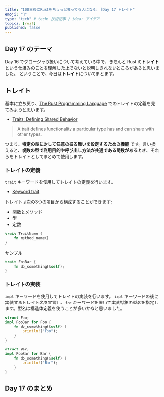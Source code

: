 ```yaml
---
title: "100日後にRustをちょっと知ってる人になる: [Day 17]トレイト"
emoji: "🦀"
type: "tech" # tech: 技術記事 / idea: アイデア
topics: [rust]
published: false
---
```

## Day 17 のテーマ

Day 16 でクロージャの扱いについて考えている中で、きちんと Rust の**トレイト**という仕組みのことを理解した上でないと説明しきれないところがあると思いました。
ということで、今日は**トレイト**についてまとます。

## トレイト

基本に立ち戻り、[The Rust Programming Language](https://doc.rust-lang.org/book/title-page.html) でのトレイトの定義を見てみようと思います。

- [Traits: Defining Shared Behavior](https://doc.rust-lang.org/book/ch10-02-traits.html)

> A trait defines functionality a particular type has and can share with other types.

つまり、**特定の型に対して任意の振る舞いを設定するための機能** です。言い換えると、**複数の型で利用目的や呼び出し方法が共通である関数があるとき**、それらをトレイトとしてまとめて使用します。

### トレイトの定義

`trait` キーワードを使用してトレイトの定義を行います。

- [Keyword trait](https://doc.rust-lang.org/std/keyword.trait.html)

トレイトは次の3つの項目から構成することができます:

- 関数とメソッド
- 型
- 定数

```rust
trait TraitName {
    fn method_name()
}
```

サンプル

```rust
trait FooBar {
    fn do_something(&self);
}
```

### トレイトの実装

`impl` キーワードを使用してトレイトの実装を行います。
`impl` キーワードの後に実装するトレイト名を宣言し、`for` キーワードを置いて実装対象の型名を指定します。型名は構造体定義を使うことが多いかなと思いました。

```rust
struct Foo;
impl FooBar for Foo {
    fn do_something(&self) {
        println!("Foo");
    }
}

struct Bar;
impl FooBar for Bar {
    fn do_something(&self) {
        println!("Bar");
    }
}
```

## Day 17 のまとめ
